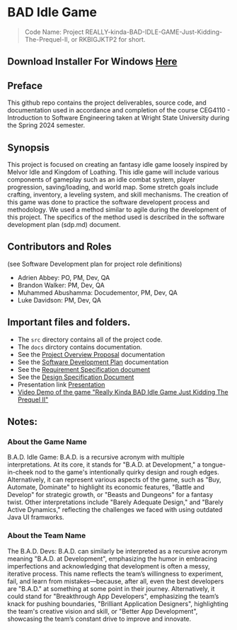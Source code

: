 # BAD Idle Game

> Code Name: Project REALLY-kinda-BAD-IDLE-GAME-Just-Kidding-The-Prequel-II, or RKBIGJKTP2 for short. 

## Download Installer For Windows [Here](https://muhammedabu.github.io/Bad-Idle-Game-Website/)

## Preface
This github repo contains the project deliverables, source code, and documentation used in accordance and completion of the course CEG4110 - Introduction to Software Engineering taken at Wright State University during the Spring 2024 semester.

## Synopsis
This project is focused on creating an fantasy idle game loosely inspired by Melvor Idle and Kingdom of Loathing. This idle game will include various components of gameplay such as an idle combat system, player progression, saving/loading, and world map. Some stretch goals include crafting, inventory, a leveling system, and skill mechanisms. The creation of this game was done to practice the software developent process and methodology. We used a method similar to agile during the development of this project. The specifics of the method used is described in the software development plan (sdp.md) document.

## Contributors and Roles 
(see Software Development plan for project role definitions)
- Adrien Abbey: PO, PM, Dev, QA
- Brandon Walker: PM, Dev, QA
- Muhammed Abushamma: Docudementor, PM, Dev, QA
- Luke Davidson: PM, Dev, QA

## Important files and folders.
* The `src` directory contains all of the project code.
* The `docs` dirctory contains documentation.
* See the [Project Overview Proposal](./docs/pop.md) documentation
* See the [Software Development Plan](./docs/sdp.md) documentation
* See the [Requirement Specification document](./docs/rsd.md)
* See the [Design Specification Document](./docs/dsd.md)
* Presentation link [Presentation](https://docs.google.com/presentation/d/1IhkBFzaC2Gv5R91MlzrjNmFNw9Ya-nX9/edit?usp=sharing&ouid=109920732234565522830&rtpof=true&sd=true)
* [Video Demo of the game "Really Kinda BAD Idle Game Just Kidding The Prequel II"](https://drive.google.com/file/d/1b64gb_wzC8301y1qjhANg_ITtWgPrIav/view?usp=sharing)

## Notes: 

### About the Game Name
B.A.D. Idle Game: B.A.D. is a recursive acronym with multiple interpretations. At its core, it stands for "B.A.D. at Development," a tongue-in-cheek nod to the game's intentionally quirky design and rough edges. Alternatively, it can represent various aspects of the game, such as "Buy, Automate, Dominate" to highlight its economic features, "Battle and Develop" for strategic growth, or "Beasts and Dungeons" for a fantasy twist. Other interpretations include "Barely Adequate Design," and "Barely Active Dynamics," reflecting the challenges we faced with using outdated Java UI framworks.

### About the Team Name
The B.A.D. Devs: B.A.D. can similarly be interpreted as a recursive acronym meaning "B.A.D. at Development", emphasizing the humor in embracing imperfections and acknowledging that development is often a messy, iterative process. This name reflects the team’s willingness to experiment, fail, and learn from mistakes—because, after all, even the best developers are "B.A.D." at something at some point in their journey. Alternatively, it could stand for "Breakthrough App Developers", emphasizing the team’s knack for pushing boundaries, "Brilliant Application Designers", highlighting the team's creative vision and skill, or "Better App Development", showcasing the team’s constant drive to improve and innovate.

